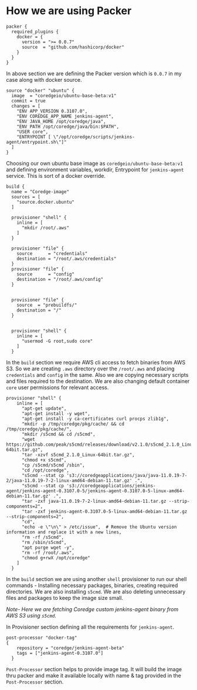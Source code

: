 # How we are using Packer

```hcl
packer {
  required_plugins {
    docker = {
      version = ">= 0.0.7"
      source  = "github.com/hashicorp/docker"
    }
  }
}
```
In above section we are defining the Packer version which is `0.0.7` in my case along with docker source.

```hcl
source "docker" "ubuntu" {
  image  = "coredgeio/ubuntu-base-beta:v1"
  commit = true
  changes = [
    "ENV APP_VERSION 0.3107.0",
    "ENV COREDGE_APP_NAME jenkins-agent",
    "ENV JAVA_HOME /opt/coredge/java",
    "ENV PATH /opt/coredge/java/bin:$PATH",
    "USER core",
    "ENTRYPOINT [ \"/opt/coredge/scripts/jenkins-agent/entrypoint.sh\"]"
  ]
}
```

Choosing our own ubuntu base image as `coredgeio/ubuntu-base-beta:v1` and defining environment variables, workdir,  Entrypoint for `jenkins-agent` service. This is sort of a docker override.

```hcl
build {
  name = "Coredge-image"
  sources = [
    "source.docker.ubuntu"
  ]

  provisioner "shell" {
    inline = [
      "mkdir /root/.aws"
    ]
  }

  provisioner "file" {
    source      = "credentials"
    destination = "/root/.aws/credentials"
  }
  provisioner "file" {
    source      = "config"
    destination = "/root/.aws/config"
  }

  
  provisioner "file" {
    source  = "prebuildfs/"
    destination = "/"
  }
  

  provisioner "shell" {
    inline = [
      "usermod -G root,sudo core"
    ]
  }

```
In the `build` section we require AWS cli access to fetch binaries from AWS S3. So we are creating `.aws` directory over the `/root/.aws` and placing `credentials` and `config` in the same.
Also we are copying necessary scripts and files required to the destination. We are also changing default container `core` user permissions for relevant access.

```hcl
provisioner "shell" {
    inline = [
      "apt-get update",
      "apt-get install -y wget",
      "apt-get install -y ca-certificates curl procps zlib1g",
      "mkdir -p /tmp/coredge/pkg/cache/ && cd /tmp/coredge/pkg/cache/",
      "mkdir /s5cmd && cd /s5cmd",
      "wget https://github.com/peak/s5cmd/releases/download/v2.1.0/s5cmd_2.1.0_Linux-64bit.tar.gz",
      "tar -xzvf s5cmd_2.1.0_Linux-64bit.tar.gz",
      "chmod +x s5cmd",
      "cp /s5cmd/s5cmd /sbin",
      "cd /opt/coredge",
      "s5cmd --stat cp 's3://coredgeapplications/java/java-11.0.19-7-2/java-11.0.19-7-2-linux-amd64-debian-11.tar.gz' .",
      "s5cmd --stat cp 's3://coredgeapplications/jenkins-agent/jenkins-agent-0.3107.0-5/jenkins-agent-0.3107.0-5-linux-amd64-debian-11.tar.gz' .",
      "tar -zxf java-11.0.19-7-2-linux-amd64-debian-11.tar.gz --strip-components=2",
      "tar -zxf jenkins-agent-0.3107.0-5-linux-amd64-debian-11.tar.gz --strip-components=2",
      "cd",
      "echo -e \"\n\" > /etc/issue",  # Remove the Ubuntu version information and replace it with a new lines,
      "rm -rf /s5cmd",
      "rm /sbin/s5cmd",
      "apt purge wget -y",
      "rm -rf /root/.aws",
      "chmod g+rwX /opt/coredge"
    ]
  }
```
In the `build` section we are using another `shell` provisioner to run our shell commands - Installing necessary packages, binaries, creating required directories. We are also installing `s5cmd`. We are also deleting unnecessary files and packages to keep the image size small. 

*Note-* *Here we are fetching Coredge custom jenkins-agent binary from AWS S3 using `s5cmd`.*

In Provisioner section defining all the requirements for `jenkins-agent`.

```hcl
post-processor "docker-tag" 
{
    repository = "coredge/jenkins-agent-beta"
    tags = ["jenkins-agent-0.3107.0"]
  }
```
`Post-Processor` section helps to provide image tag. It will build the image thru packer and make it available locally with name & tag provided in the `Post-Processor` section.
